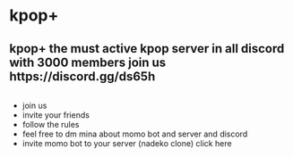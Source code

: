 # kpop+
<h2>kpop+ the must active kpop server in all discord with 3000 members join us https://discord.gg/ds65h</h2>
<p><a href="https://discord.gg/ds65h" rel="nofollow"><img src="https://discordapp.com/api/guilds/384522579379224578/embed.png?style=banner4" alt="" data-canonical-src="https://discordapp.com/api/guilds/384522579379224578/embed.png?style=banner4" style="max-width:100%;"></a></p>
<ul>
	<li>join us</li>
	<li>invite your friends</li>
	<li>follow the rules </li>
	<li>feel free to dm mina about momo bot and server and discord </li>
	<li>invite momo bot to your server (nadeko clone) click here  </li>
<a href="https://discordapp.com/oauth2/authorize?client_id=388331085060112397&scope=bot&permissions=66186303" rel="nofollow"><img src="https://cdn.discordapp.com/attachments/392050380592250891/415854646226059264/44f73e81500d912ff1dfda168f8c655b--twice-momo-cute-twice-kpop-momo.jpg" alt="" data-canonical-src="https://cdn.discordapp.com/attachments/392050380592250891/415854646226059264/44f73e81500d912ff1dfda168f8c655b--twice-momo-cute-twice-kpop-momo.jpg" style="max-width:100%;">
	
	
	
	
</ul>
